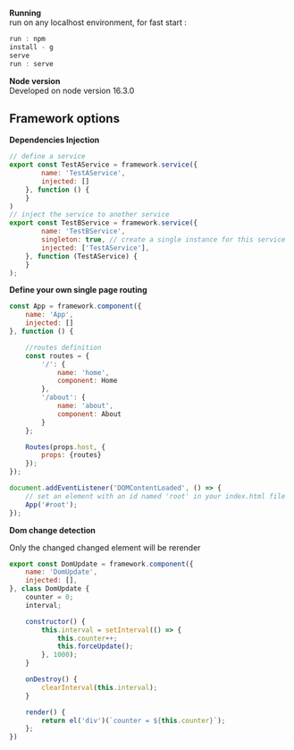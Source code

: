 **Running**  
run on any localhost environment, for fast start :

```js  
run : npm
install - g
serve
run : serve  
```

**Node version**  
Developed on node version 16.3.0

## Framework options

**Dependencies Injection**

```js  
// define a service
export const TestAService = framework.service({
        name: 'TestAService',
        injected: []
    }, function () {
    }
)
// inject the service to another service
export const TestBService = framework.service({
        name: 'TestBService',
        singleton: true, // create a single instance for this service
        injected: ['TestAService'],
    }, function (TestAService) {
    }
);
```

**Define your own single page routing**

```js  
const App = framework.component({
    name: 'App',
    injected: []
}, function () {

    //routes definition
    const routes = {
        '/': {
            name: 'home',
            component: Home
        },
        '/about': {
            name: 'about',
            component: About
        }
    };

    Routes(props.host, {
        props: {routes}
    });
});

document.addEventListener('DOMContentLoaded', () => {
    // set an element with an id named 'root' in your index.html file
    App('#root');
});
```

**Dom change detection**

Only the changed changed element will be rerender
```js 
export const DomUpdate = framework.component({
    name: 'DomUpdate',
    injected: [],
}, class DomUpdate {
    counter = 0;
    interval;

    constructor() {
        this.interval = setInterval(() => {
            this.counter++;
            this.forceUpdate();
        }, 1000);
    }

    onDestroy() {
        clearInterval(this.interval);
    }

    render() {
        return el('div')(`counter = ${this.counter}`);
    };
})
```
